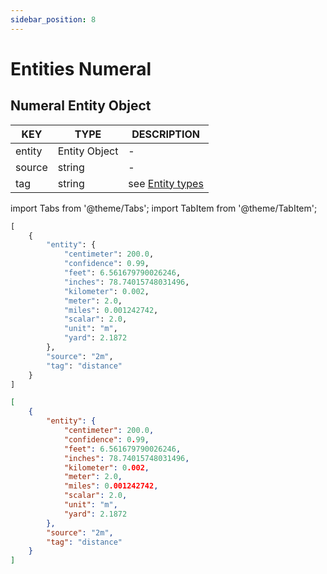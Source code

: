 ```yaml
---
sidebar_position: 8
---
```


# Entities Numeral

## Numeral Entity Object

| KEY    	| TYPE          	| DESCRIPTION      	|
|--------	|---------------	|------------------	|
| entity 	| Entity Object 	| -                	|
| source 	| string        	| -                	|
| tag    	| string        	| see [Entity types](https://www.lettria.com/documentation/docs/API/Glossary/entities) 	|

import Tabs from '@theme/Tabs';
import TabItem from '@theme/TabItem';

<Tabs>
<TabItem value="py" label="Python">

```py
[
    {
        "entity": {
            "centimeter": 200.0,
            "confidence": 0.99,
            "feet": 6.561679790026246,
            "inches": 78.74015748031496,
            "kilometer": 0.002,
            "meter": 2.0,
            "miles": 0.001242742,
            "scalar": 2.0,
            "unit": "m",
            "yard": 2.1872
        },
        "source": "2m",
        "tag": "distance"
    }
]
```

</TabItem>
<TabItem value="json" label="JSON">

```json
[
    {
        "entity": {
            "centimeter": 200.0,
            "confidence": 0.99,
            "feet": 6.561679790026246,
            "inches": 78.74015748031496,
            "kilometer": 0.002,
            "meter": 2.0,
            "miles": 0.001242742,
            "scalar": 2.0,
            "unit": "m",
            "yard": 2.1872
        },
        "source": "2m",
        "tag": "distance"
    }
]
```

</TabItem>
</Tabs>